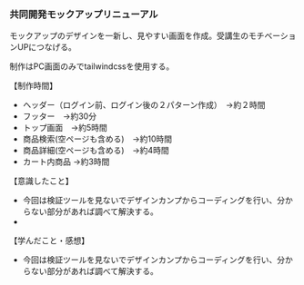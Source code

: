 ### 共同開発モックアップリニューアル
モックアップのデザインを一新し、見やすい画面を作成。受講生のモチベーションUPにつなげる。

制作はPC画面のみでtailwindcssを使用する。

【制作時間】
  - ヘッダー（ログイン前、ログイン後の２パターン作成）　→約２時間
  - フッター　→約30分
  - トップ画面　→約5時間
  - 商品検索(空ページも含める)　→約10時間
  - 商品詳細(空ページも含める)　→約4時間
  - カート内商品 →約3時間
  
【意識したこと】

  - 今回は検証ツールを見ないでデザインカンプからコーディングを行い、分からない部分があれば調べて解決する。
  - 


【学んだこと・感想】

  - 今回は検証ツールを見ないでデザインカンプからコーディングを行い、分からない部分があれば調べて解決する。
